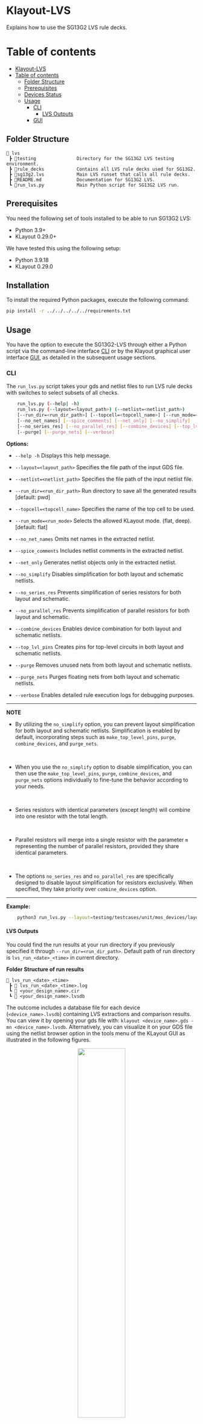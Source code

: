 Klayout-LVS
===========

Explains how to use the SG13G2 LVS rule decks.

# Table of contents
- [Klayout-LVS](#klayout-lvs)
- [Table of contents](#table-of-contents)
  - [Folder Structure](#folder-structure)
  - [Prerequisites](#prerequisites)
  - [Devices Status](#devices-status)
  - [Usage](#usage)
    - [CLI](#cli)
      - [LVS Outputs](#lvs-outputs)
    - [GUI](#gui)


## Folder Structure

```text
📁 lvs
 ┣ 📁testing               Directory for the SG13G2 LVS testing environment.
 ┣ 📁rule_decks            Contains all LVS rule decks used for SG13G2.
 ┣ 📜sg13g2.lvs            Main LVS runset that calls all rule decks.
 ┣ 📜README.md             Documentation for SG13G2 LVS.
 ┗ 📜run_lvs.py            Main Python script for SG13G2 LVS run.
 ```

## Prerequisites

You need the following set of tools installed to be able to run SG13G2 LVS:

- Python 3.9+
- KLayout 0.29.0+

We have tested this using the following setup:
- Python 3.9.18
- KLayout 0.29.0

## Installation

To install the required Python packages, execute the following command:

```bash
pip install -r ../../../../../requirements.txt
```

## Usage

You have the option to execute the SG13G2-LVS through either a Python script via the command-line interface [CLI](#cli) or by the Klayout graphical user interface [GUI](#gui), as detailed in the subsequent usage sections.

### CLI

The `run_lvs.py` script takes your gds and netlist files to run LVS rule decks with switches to select subsets of all checks.

```bash
    run_lvs.py (--help| -h)
    run_lvs.py (--layout=<layout_path>) (--netlist=<netlist_path>)
    [--run_dir=<run_dir_path>] [--topcell=<topcell_name>] [--run_mode=<run_mode>]
    [--no_net_names] [--spice_comments] [--net_only] [--no_simplify]
    [--no_series_res] [--no_parallel_res] [--combine_devices] [--top_lvl_pins]
    [--purge] [--purge_nets] [--verbose]
```

**Options:**

- `--help -h`                         Displays this help message.

- `--layout=<layout_path>`            Specifies the file path of the input GDS file.

- `--netlist=<netlist_path>`          Specifies the file path of the input netlist file.

- `--run_dir=<run_dir_path>`          Run directory to save all the generated results [default: pwd]

- `--topcell=<topcell_name>`          Specifies the name of the top cell to be used.

- `--run_mode=<run_mode>`             Selects the allowed KLayout mode. (flat, deep). [default: flat]

- `--no_net_names`                    Omits net names in the extracted netlist.

- `--spice_comments`                  Includes netlist comments in the extracted netlist.

- `--net_only`                        Generates netlist objects only in the extracted netlist.

- `--no_simplify`                     Disables simplification for both layout and schematic netlists.

- `--no_series_res`                   Prevents simplification of series resistors for both layout and schematic.

- `--no_parallel_res`                 Prevents simplification of parallel resistors for both layout and schematic.

- `--combine_devices`                 Enables device combination for both layout and schematic netlists.

- `--top_lvl_pins`                    Creates pins for top-level circuits in both layout and schematic netlists.

- `--purge`                           Removes unused nets from both layout and schematic netlists.

- `--purge_nets`                      Purges floating nets from both layout and schematic netlists.

- `--verbose`                         Enables detailed rule execution logs for debugging purposes.


---
**NOTE**

* By utilizing the `no_simplify` option, you can prevent layout simplification for both layout and schematic netlists. Simplification is enabled by default, incorporating steps such as `make_top_level_pins`, `purge`, `combine_devices`, and `purge_nets`.
<br/>

* When you use the `no_simplify` option to disable simplification, you can then use the `make_top_level_pins`, `purge`, `combine_devices`, and `purge_nets` options individually to fine-tune the behavior according to your needs.
<br/>

* Series resistors with identical parameters (except length) will combine into one resistor with the total length.
<br/>

* Parallel resistors will merge into a single resistor with the parameter `m` representing the number of parallel resistors, provided they share identical parameters.
<br/>

* The options `no_series_res` and `no_parallel_res` are specifically designed to disable layout simplification for resistors exclusively. When specified, they take priority over `combine_devices` option.
---

**Example:**

```bash
    python3 run_lvs.py --layout=testing/testcases/unit/mos_devices/layout/sg13_lv_nmos.gds --netlist=testing/testcases/unit/mos_devices/netlist/sg13_lv_nmos.cdl --run_dir=test_nmos
```

#### LVS Outputs

You could find the run results at your run directory if you previously specified it through `--run_dir=<run_dir_path>`. Default path of run directory is `lvs_run_<date>_<time>` in current directory.

**Folder Structure of run results**

```text
📁 lvs_run_<date>_<time>
 ┣ 📜 lvs_run_<date>_<time>.log
 ┗ 📜 <your_design_name>.cir
 ┗ 📜 <your_design_name>.lvsdb
 ```

The outcome includes a database file for each device (`<device_name>.lvsdb`) containing LVS extractions and comparison results. You can view it by opening your gds file with: `klayout <device_name>.gds -mn <device_name>.lvsdb`. Alternatively, you can visualize it on your GDS file using the netlist browser option in the tools menu of the KLayout GUI as illustrated in the following figures.

<p align="center">
  <img src="images/lvs_marker_1.png" width="50%" >
</p>
<p align="center">
  Fig. 1. Netlist Browser for Klayout-LVS
</p>

After selecting Netlist Browser option, you could load the database file and visualize the LVS results.

<p align="center">
  <img src="images/lvs_marker_2.png" width="70%" >
</p>
<p align="center">
  Fig. 2. Loading LVS Netlist/database file - 1
</p>

<p align="center">
  <img src="images/lvs_marker_3.png" width="70%" >
</p>
<p align="center">
  Fig. 3. Loading LVS Netlist/database file - 2
</p>

<p align="center">
  <img src="images/lvs_marker_4.png" width="70%" >
</p>
<p align="center">
  Fig. 4. Visualize LVS results
</p>

Additionally, you can find the extracted netlist generated from your design at (`<device_name>_extracted.cir`) in the output run directory.

### GUI

The SG13G2 also facilitates LVS execution via Klayout menus as depicted below:

First, you need to add the LVS menus to your `KLAYOUT_PATH`, you could do that by executing the following command:

```bash
KLAYOUT_PATH=$PDKPATH/libs.tech/klayout:$PDKPATH/libs.tech/klayout/tech/ klayout -e
```

> **_NOTE:_** In this context, `PDKPATH` refers to the path leading to the IHP-Open-PDK/ihp-sg13g2 directory within the current repository.


Then, you will get the LVS menus for SG13G2, you could set your desired options as shown below:

<p align="center">
  <img src="images/lvs_menus_1.png" width="70%" >
</p>
<p align="center">
  Fig. 5. Setting up LVS Options-GUI - 1
</p>

<p align="center">
  <img src="images/lvs_menus_2.png" width="50%" >
</p>
<p align="center">
  Fig. 6. Setting up LVS Options-GUI - 2
</p>

---
**NOTE**

* To utilize the LVS options, an active cell must be present. The currently active cell is automatically chosen as the default for running LVS. You could change it using `Top Cell` option.
<br/>

* To conduct the LVS comparison, you must specify the path to the schematic netlist via `Netlist Path` option. If no path is provided, the tool will search for the netlist file automatically. It will look for files with extensions such as .cdl, .spice, or .cir in the same directory as the layout file, matching the name of the layout file.

---

For additional details on GUI options, please refer to the [CLI Options section](#cli).

Finally, after setting your option, you could execute the LVS using `Run Klayout LVS` from the dropdown menu.

<p align="center">
  <img src="images/lvs_menus_3.png" width="70%" >
</p>
<p align="center">
  Fig. 7. Running LVS using Klayout menus
</p>

Upon executing the LVS, the result database will appear on your layout interface, allowing you to verify the outcome of the run similarly as shown above in Fig. 4.

Additionally, you can find the extracted netlist generated from your design at (`<layout_name>_extracted.cir`) in the same directory as the layout file.